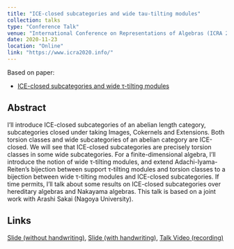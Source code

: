 ```yaml
---
title: "ICE-closed subcategories and wide tau-tilting modules"
collection: talks
type: "Conference Talk"
venue: "International Conference on Representations of Algebras (ICRA 2020)"
date: 2020-11-23
location: "Online"
link: "https://www.icra2020.info/"
---
```


Based on paper:
- [ICE-closed subcategories and wide &tau;-tilting modules](/papers/ice/)

## Abstract
I’ll introduce ICE-closed subcategories of an abelian length category, subcategories closed under taking Images, Cokernels and Extensions. Both torsion classes and wide subcategories of an abelian category are ICE-closed. We will see that ICE-closed subcategories are precisely torsion classes in some wide subcategories. For a finite-dimensional algebra, I’ll introduce the notion of wide &tau;-tilting modules, and extend Adachi-Iyama-Reiten’s bijection between support &tau;-tilting modules and torsion classes to a bijection between wide &tau;-tilting modules and ICE-closed subcategories. If time permits, I’ll talk about some results on ICE-closed subcategories over hereditary algebras and Nakayama algebras. This talk is based on a joint work with Arashi Sakai (Nagoya University).

## Links
[Slide (without handwriting)](/files/ICRA2020.pdf),
[Slide (with handwriting)](/files/ICRA2020-new.pdf),
[Talk Video (recording)](https://youtu.be/rRise7HzqS8)
